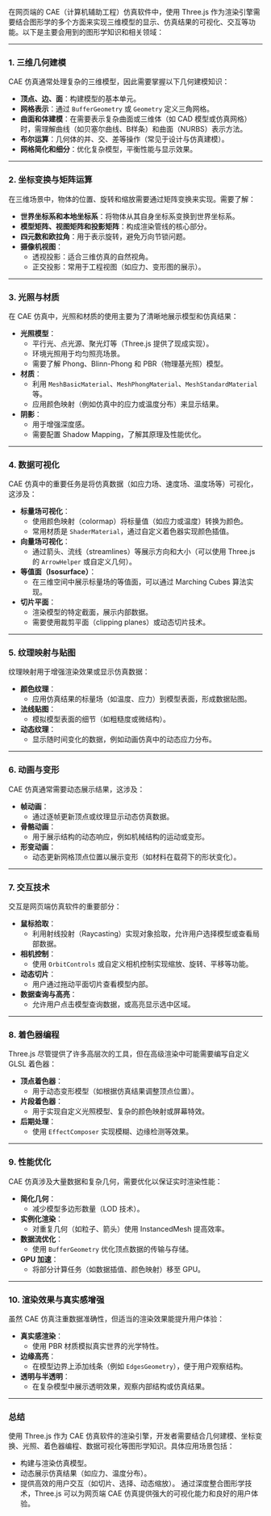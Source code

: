 在网页端的 CAE（计算机辅助工程）仿真软件中，使用 Three.js 作为渲染引擎需要结合图形学的多个方面来实现三维模型的显示、仿真结果的可视化、交互等功能。以下是主要会用到的图形学知识和相关领域：

---

### **1. 三维几何建模**
CAE 仿真通常处理复杂的三维模型，因此需要掌握以下几何建模知识：
- **顶点、边、面**：构建模型的基本单元。
- **网格表示**：通过 `BufferGeometry` 或 `Geometry` 定义三角网格。
- **曲面和体建模**：在需要表示复杂曲面或三维体（如 CAD 模型或仿真网格）时，需理解曲线（如贝塞尔曲线、B样条）和曲面（NURBS）表示方法。
- **布尔运算**：几何体的并、交、差等操作（常见于设计与仿真建模）。
- **网格简化和细分**：优化复杂模型，平衡性能与显示效果。

---

### **2. 坐标变换与矩阵运算**
在三维场景中，物体的位置、旋转和缩放需要通过矩阵变换来实现。需要了解：
- **世界坐标系和本地坐标系**：将物体从其自身坐标系变换到世界坐标系。
- **模型矩阵、视图矩阵和投影矩阵**：构成渲染管线的核心部分。
- **四元数和欧拉角**：用于表示旋转，避免万向节锁问题。
- **摄像机视图**：
  - 透视投影：适合三维仿真的自然视角。
  - 正交投影：常用于工程视图（如应力、变形图的展示）。

---

### **3. 光照与材质**
在 CAE 仿真中，光照和材质的使用主要为了清晰地展示模型和仿真结果：
- **光照模型**：
  - 平行光、点光源、聚光灯等（Three.js 提供了现成实现）。
  - 环境光照用于均匀照亮场景。
  - 需要了解 Phong、Blinn-Phong 和 PBR（物理基光照）模型。
- **材质**：
  - 利用 `MeshBasicMaterial`、`MeshPhongMaterial`、`MeshStandardMaterial` 等。
  - 应用颜色映射（例如仿真中的应力或温度分布）来显示结果。
- **阴影**：
  - 用于增强深度感。
  - 需要配置 Shadow Mapping，了解其原理及性能优化。

---

### **4. 数据可视化**
CAE 仿真中的重要任务是将仿真数据（如应力场、速度场、温度场等）可视化，这涉及：
- **标量场可视化**：
  - 使用颜色映射（colormap）将标量值（如应力或温度）转换为颜色。
  - 常用材质是 `ShaderMaterial`，通过自定义着色器实现颜色插值。
- **向量场可视化**：
  - 通过箭头、流线（streamlines）等展示方向和大小（可以使用 Three.js 的 `ArrowHelper` 或自定义几何）。
- **等值面（Isosurface）**：
  - 在三维空间中展示标量场的等值面，可以通过 Marching Cubes 算法实现。
- **切片平面**：
  - 渲染模型的特定截面，展示内部数据。
  - 需要使用裁剪平面（clipping planes）或动态切片技术。

---

### **5. 纹理映射与贴图**
纹理映射用于增强渲染效果或显示仿真数据：
- **颜色纹理**：
  - 应用仿真结果的标量场（如温度、应力）到模型表面，形成数据贴图。
- **法线贴图**：
  - 模拟模型表面的细节（如粗糙度或微结构）。
- **动态纹理**：
  - 显示随时间变化的数据，例如动画仿真中的动态应力分布。

---

### **6. 动画与变形**
CAE 仿真通常需要动态展示结果，这涉及：
- **帧动画**：
  - 通过逐帧更新顶点或纹理显示动态仿真数据。
- **骨骼动画**：
  - 用于展示结构的动态响应，例如机械结构的运动或变形。
- **形变动画**：
  - 动态更新网格顶点位置以展示变形（如材料在载荷下的形状变化）。

---

### **7. 交互技术**
交互是网页端仿真软件的重要部分：
- **鼠标拾取**：
  - 利用射线投射（Raycasting）实现对象拾取，允许用户选择模型或查看局部数据。
- **相机控制**：
  - 使用 `OrbitControls` 或自定义相机控制实现缩放、旋转、平移等功能。
- **动态切片**：
  - 用户通过拖动平面切片查看模型内部。
- **数据查询与高亮**：
  - 允许用户点击模型查询数据，或高亮显示选中区域。

---

### **8. 着色器编程**
Three.js 尽管提供了许多高层次的工具，但在高级渲染中可能需要编写自定义 GLSL 着色器：
- **顶点着色器**：
  - 用于动态变形模型（如根据仿真结果调整顶点位置）。
- **片段着色器**：
  - 用于实现自定义光照模型、复杂的颜色映射或屏幕特效。
- **后期处理**：
  - 使用 `EffectComposer` 实现模糊、边缘检测等效果。

---

### **9. 性能优化**
CAE 仿真涉及大量数据和复杂几何，需要优化以保证实时渲染性能：
- **简化几何**：
  - 减少模型多边形数量（LOD 技术）。
- **实例化渲染**：
  - 对重复几何（如粒子、箭头）使用 InstancedMesh 提高效率。
- **数据流优化**：
  - 使用 `BufferGeometry` 优化顶点数据的传输与存储。
- **GPU 加速**：
  - 将部分计算任务（如数据插值、颜色映射）移至 GPU。

---

### **10. 渲染效果与真实感增强**
虽然 CAE 仿真注重数据准确性，但适当的渲染效果能提升用户体验：
- **真实感渲染**：
  - 使用 PBR 材质模拟真实世界的光学特性。
- **边缘高亮**：
  - 在模型边界上添加线条（例如 `EdgesGeometry`），便于用户观察结构。
- **透明与半透明**：
  - 在复杂模型中展示透明效果，观察内部结构或仿真结果。

---

### **总结**
使用 Three.js 作为 CAE 仿真软件的渲染引擎，开发者需要结合几何建模、坐标变换、光照、着色器编程、数据可视化等图形学知识。具体应用场景包括：
- 构建与渲染仿真模型。
- 动态展示仿真结果（如应力、温度分布）。
- 提供高效的用户交互（如切片、选择、动态缩放）。
通过深度整合图形学技术，Three.js 可以为网页端 CAE 仿真提供强大的可视化能力和良好的用户体验。